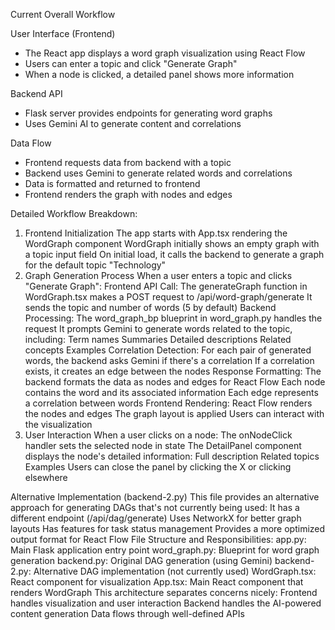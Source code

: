 Current Overall Workflow

User Interface (Frontend)
- The React app displays a word graph visualization using React Flow
- Users can enter a topic and click "Generate Graph"
- When a node is clicked, a detailed panel shows more information

Backend API
- Flask server provides endpoints for generating word graphs
- Uses Gemini AI to generate content and correlations

Data Flow
- Frontend requests data from backend with a topic
- Backend uses Gemini to generate related words and correlations
- Data is formatted and returned to frontend
- Frontend renders the graph with nodes and edges

Detailed Workflow Breakdown:
1. Frontend Initialization
The app starts with App.tsx rendering the WordGraph component
WordGraph initially shows an empty graph with a topic input field
On initial load, it calls the backend to generate a graph for the default topic "Technology"
2. Graph Generation Process
When a user enters a topic and clicks "Generate Graph":
Frontend API Call:
The generateGraph function in WordGraph.tsx makes a POST request to /api/word-graph/generate
It sends the topic and number of words (5 by default)
Backend Processing:
The word_graph_bp blueprint in word_graph.py handles the request
It prompts Gemini to generate words related to the topic, including:
Term names
Summaries
Detailed descriptions
Related concepts
Examples
Correlation Detection:
For each pair of generated words, the backend asks Gemini if there's a correlation
If a correlation exists, it creates an edge between the nodes
Response Formatting:
The backend formats the data as nodes and edges for React Flow
Each node contains the word and its associated information
Each edge represents a correlation between words
Frontend Rendering:
React Flow renders the nodes and edges
The graph layout is applied
Users can interact with the visualization
3. User Interaction
When a user clicks on a node:
The onNodeClick handler sets the selected node in state
The DetailPanel component displays the node's detailed information:
Full description
Related topics
Examples
Users can close the panel by clicking the X or clicking elsewhere

Alternative Implementation (backend-2.py)
This file provides an alternative approach for generating DAGs that's not currently being used:
It has a different endpoint (/api/dag/generate)
Uses NetworkX for better graph layouts
Has features for task status management
Provides a more optimized output format for React Flow
File Structure and Responsibilities:
app.py: Main Flask application entry point
word_graph.py: Blueprint for word graph generation
backend.py: Original DAG generation (using Gemini)
backend-2.py: Alternative DAG implementation (not currently used)
WordGraph.tsx: React component for visualization
App.tsx: Main React component that renders WordGraph
This architecture separates concerns nicely:
Frontend handles visualization and user interaction
Backend handles the AI-powered content generation
Data flows through well-defined APIs